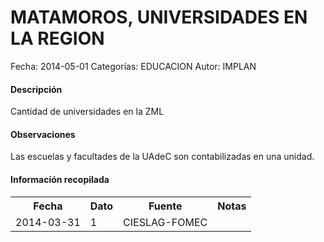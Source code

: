 MATAMOROS, UNIVERSIDADES EN LA REGION
=====

Fecha: 2014-05-01
Categorías: EDUCACION
Autor: IMPLAN

#### Descripción

Cantidad de universidades en la ZML

#### Observaciones

Las escuelas y facultades de la UAdeC son contabilizadas en una unidad.

#### Información recopilada

<table class="table table-hover table-bordered">
  <tr><th>Fecha</th><th>Dato</th><th>Fuente</th><th>Notas</th></tr>
  <tr><td>2014-03-31</td><td>1</td><td>CIESLAG-FOMEC</td><td></td></tr>
</table>

